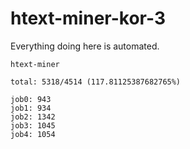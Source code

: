 # htext-miner-kor-3

Everything doing here is automated.

```
htext-miner

total: 5318/4514 (117.81125387682765%)

job0: 943
job1: 934
job2: 1342
job3: 1045
job4: 1054
```